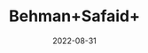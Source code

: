 ---
title: 'Behman+Safaid+'
date: '2022-08-31' 
metatag: '' 
inventory: '0' 
draft: false 
# meta description 
shortDescripton: ''
description: 'Herb'
longdescription: ''
featured: True
# product Price
price: '60.0'
# Product Short Description
shortDescription: ''
productID: 'DB77B5E2-0F29-ED11-9968-005056B3A416'
type: 'products'
category: 'Herb' 
thumnailproduct: 'https://aminsaddiquidawakhana.eralive.net/images/products/DB77B5E2-0F29-ED11-9968-005056B3A4161.png' 
images:
  - image: 'images/products/DB77B5E2-0F29-ED11-9968-005056B3A4161.png'  
Variants:
---